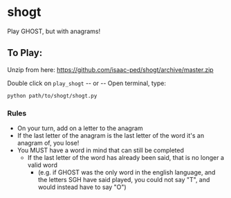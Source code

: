 # shogt
Play GHOST, but with anagrams!

## To Play:
Unzip from here: https://github.com/isaac-ped/shogt/archive/master.zip

Double click on `play_shogt`
-- or --
Open terminal, type:
```
python path/to/shogt/shogt.py
```


### Rules

* On your turn, add on a letter to the anagram
* If the last letter of the anagram is the last letter of the word it's an anagram of, you lose!
* You MUST have a word in mind that can still be completed
   * If the last letter of the word has already been said, that is no longer a valid word
       * (e.g. if GHOST was the only word in the english language, and the letters SGH have said played, you could not say "T", and would instead have to say "O")


